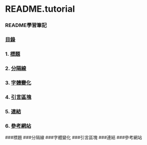 # README.tutorial
### README學習筆記

### [目錄](#1)
###  1. [標題](#2)
###  2. [分隔線](#3)
###  3. [字體變化](#4)
###  4. [引言區塊](#5)
###  5. [連結](#6)
###  6. [參考網站](#7)


###<a name="2"/>標題
###<a name="3"/>分隔線
###<a name="4"/>字體變化
###<a name="5"/>引言區塊
###<a name="6"/>連結
###<a name="7"/>參考網站
